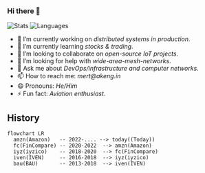### Hi there 👋

![Stats](https://github-readme-stats.vercel.app/api?username=spacelatte&show_icons=true&hide_border=true&count_private=true&hide_rank=true&theme=dark&line_height=24)
![Languages](https://github-readme-stats.vercel.app/api/top-langs/?username=spacelatte&show_icons=true&hide_border=true&layout=compact&langs_count=8&theme=dark&line_height=24)

- 🔭 I’m currently working on _distributed systems in production_.
- 🌱 I’m currently learning _stocks & trading_.
- 👯 I’m looking to collaborate on _open-source IoT projects_.
- 🤔 I’m looking for help with _wide-area-mesh-networks_.
- 💬 Ask me about _DevOps/infrastructure and computer networks_.
- 📫 How to reach me: _mert@akeng.in_
- 😄 Pronouns: _He/Him_
- ⚡ Fun fact: _Aviation enthusiast_.

## History

```mermaid
flowchart LR
  amzn(Amazon)   -- 2022-.... --> today((Today))
  fc(FinCompare) -- 2020-2022  --> amzn(Amazon)
  iyz(iyzico)    -- 2018-2020  --> fc(FinCompare)
  iven(IVEN)     -- 2016-2018  --> iyz(iyzico)  
  bau(BAU)       -- 2013-2018  --> iven(IVEN)
```
